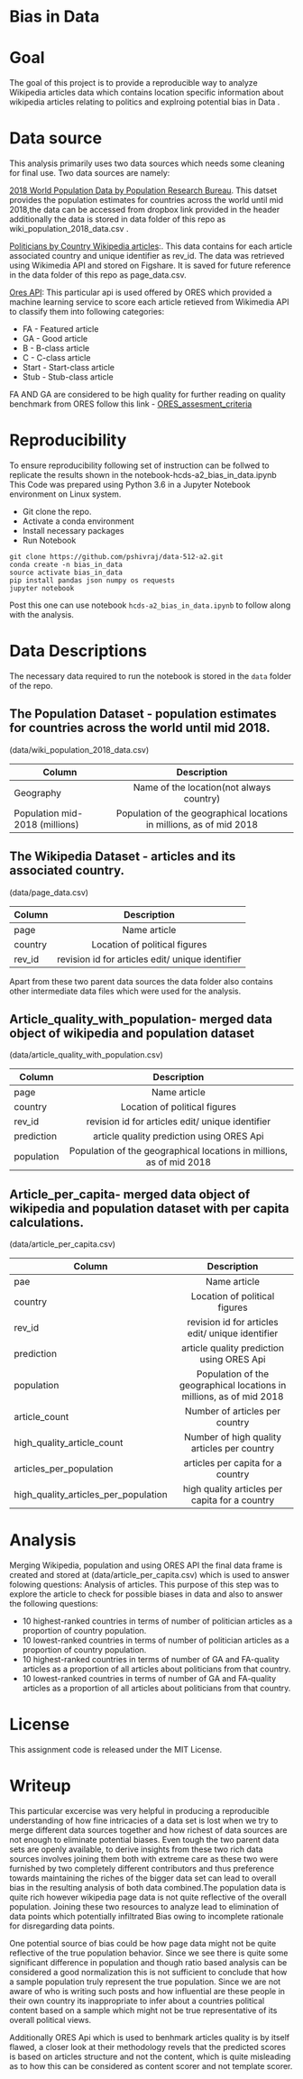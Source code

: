 # Bias in Data

# Goal
The goal of this project is to provide a reproducible way to analyze Wikipedia articles data which contains location specific information about wikipedia articles relating to politics and explroing potential bias in Data .

# Data source

This analysis primarily uses two data sources which needs some cleaning for final use. Two data sources are namely:

[2018 World Population Data by Population Research Bureau](https://www.dropbox.com/s/5u7sy1xt7g0oi2c/WPDS_2018_data.csv?dl=0). This datset  provides the population estimates for countries across the world until mid 2018,the data can be accessed from dropbox link provided in the header additionally the data is stored in data folder of this repo as  wiki_population_2018_data.csv .

[Politicians by Country Wikipedia articles](https://figshare.com/articles/Untitled_Item/5513449):. This data contains for each article associated country and unique identifier as rev_id. The data was retrieved using Wikimedia API and stored on Figshare. It is saved for future reference in the data folder of this repo as page_data.csv.

[Ores API](https://www.mediawiki.org/wiki/ORES): This particular api is used offered by ORES which provided a machine learning service to score each article retieved from Wikimedia API to classify them into following categories:
 - FA - Featured article
 - GA - Good article
 - B - B-class article
 - C - C-class article
 - Start - Start-class article
 - Stub - Stub-class article

FA AND GA are considered to be high quality for further reading on quality benchmark from ORES follow this link - [ORES_assesment_criteria](https://en.wikipedia.org/wiki/Wikipedia:Content_assessment#Grades)

# Reproducibility

To ensure reproducibility following set of instruction can be follwed to replicate the results shown in the notebook-hcds-a2_bias_in_data.ipynb
This Code was prepared using Python 3.6 in a Jupyter Notebook environment on Linux system.
 -  Git clone the repo.
 -  Activate a conda environment
 -  Install necessary packages
 -  Run Notebook
```
git clone https://github.com/pshivraj/data-512-a2.git
conda create -n bias_in_data
source activate bias_in_data
pip install pandas json numpy os requests
jupyter notebook 
```

Post this one can use notebook ```hcds-a2_bias_in_data.ipynb``` to follow along with the analysis.

# Data Descriptions

The necessary data required to run the notebook is stored in the ```data``` folder of the repo.

## The  Population Dataset - population estimates for countries across the world until mid 2018.
(data/wiki_population_2018_data.csv)

| Column        | Description
| ------------- |:-------------:|
| Geography     | Name of the location(not always country) |
| Population mid-2018 (millions)      | Population of the geographical locations in millions, as of mid 2018   |

## The Wikipedia Dataset  - articles and its associated country.
(data/page_data.csv)

| Column        | Description
| ------------- |:-------------:|
| page     | Name article |
| country      | Location of political figures    |
| rev_id      | revision id for articles edit/ unique identifier  |

Apart from these two parent data sources the data folder also contains other intermediate data files which were used for the analysis.

 ## Article_quality_with_population- merged data object of wikipedia and population dataset
 (data/article_quality_with_population.csv)
 
 | Column        | Description
| ------------- |:-------------:|
| page     | Name article |
| country      | Location of political figures    |
| rev_id      | revision id for articles edit/ unique identifier  |
| prediction      | article quality prediction using ORES Api |
| population      | Population of the geographical locations in millions, as of mid 2018  |

## Article_per_capita- merged data object of wikipedia and population dataset with per capita calculations.
 (data/article_per_capita.csv)

 | Column        | Description
| ------------- |:-------------:|
| pae     | Name article |
| country      | Location of political figures    |
| rev_id      | revision id for articles edit/ unique identifier  |
| prediction      | article quality prediction using ORES Api |
| population      | Population of the geographical locations in millions, as of mid 2018  |
| article_count      | Number of articles per country    |
| high_quality_article_count      | Number of high quality articles per country   |
| articles_per_population      | articles per capita for a country |
| high_quality_articles_per_population      | high quality articles per capita for a country   |

# Analysis
Merging Wikipedia, population and using ORES API the final data frame is created and stored at (data/article_per_capita.csv) which is used to answer folowing questions:
Analysis of articles. This purpose of this step was to explore the article to check for possible biases in data and also to answer the following questions:
 - 10 highest-ranked countries in terms of number of politician articles as a proportion of country population.
 - 10 lowest-ranked countries in terms of number of politician articles as a proportion of country population.
 - 10 highest-ranked countries in terms of number of GA and FA-quality articles as a proportion of all articles about politicians from that country.
 - 10 lowest-ranked countries in terms of number of GA and FA-quality articles as a proportion of all articles about politicians from that country.

# License
This assignment code is released under the MIT License.

# Writeup

This particular excercise was very helpful in producing a reproducible understanding of how fine intricacies of a data set is lost when we try to merge different data sources together and how richest of data sources are not enough to eliminate potential biases. Even tough the two parent data sets are openly available, to derive insights from these two rich data sources involves joining them both with extreme care as these two were furnished by two completely different contributors and thus preference towards maintaining the riches of the bigger data set can lead to overall bias in the resulting analysis of both data combined.The population data is quite rich however wikipedia page data is not quite reflective of the overall population.
Joining these two resources to analyze lead to elimination of data points which potentially infiltrated Bias owing to incomplete rationale for disregarding data points.

One potential source of bias could be how page data might not be quite reflective of the true population behavior. Since we see there is quite some significant difference in population and though ratio based analysis can be considered a good normalization this is not sufficient to conclude that how a sample population truly represent the true population. Since we are not aware of who is writing such posts and how influential are these people in their own country its inappropriate to infer about a countries political content based on a sample which might not be true representative of its overall political views.

Additionally ORES Api which is used to benhmark articles quality is by itself flawed, a closer look at their methodology revels that  the predicted scores is based on articles structure and not the content, which is quite misleading as to how this can be considered as content scorer and not template scorer. 


